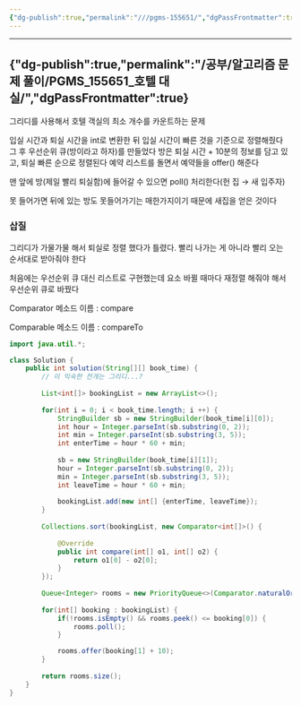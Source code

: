 ```yaml
---
{"dg-publish":true,"permalink":"///pgms-155651/","dgPassFrontmatter":true}
---
```



---
{"dg-publish":true,"permalink":"/공부/알고리즘 문제 풀이/PGMS_155651_호텔 대실/","dgPassFrontmatter":true}
---

그리디를 사용해서 호텔 객실의 최소 개수를 카운트하는 문제

입실 시간과 퇴실 시간을 int로 변환한 뒤 입실 시간이 빠른 것을 기준으로 정렬해줬다 그 후 우선순위 큐(방이라고 하자)를 만들었다 방은 퇴실 시간 + 10분의 정보를 담고 있고, 퇴실 빠른 순으로 정렬된다 예약 리스트를 돌면서 예약들을 offer() 해준다

맨 앞에 방(제일 빨리 퇴실함)에 들어갈 수 있으면 poll() 처리한다(헌 집 → 새 입주자)

못 들어가면 뒤에 있는 방도 못들어가기는 매한가지이기 때문에 새집을 얻은 것이다

### 삽질

그리디가 가물가물 해서 퇴실로 정렬 했다가 틀렸다. 빨리 나가는 게 아니라 빨리 오는 순서대로 받아줘야 한다

처음에는 우선순위 큐 대신 리스트로 구현했는데 요소 바뀔 때마다 재정렬 해줘야 해서 우선순위 큐로 바꿨다

Comparator 메소드 이름 : compare

Comparable 메소드 이름 : compareTo

```java
import java.util.*;

class Solution {
    public int solution(String[][] book_time) {
        // 이 익숙한 전개는 그리디...?
        
        List<int[]> bookingList = new ArrayList<>();
        
        for(int i = 0; i < book_time.length; i ++) {
            StringBuilder sb = new StringBuilder(book_time[i][0]);
            int hour = Integer.parseInt(sb.substring(0, 2));
            int min = Integer.parseInt(sb.substring(3, 5));
            int enterTime = hour * 60 + min;
            
            sb = new StringBuilder(book_time[i][1]);
            hour = Integer.parseInt(sb.substring(0, 2));
            min = Integer.parseInt(sb.substring(3, 5));
            int leaveTime = hour * 60 + min;
            
            bookingList.add(new int[] {enterTime, leaveTime});
        }
        
        Collections.sort(bookingList, new Comparator<int[]>() {
            
            @Override
            public int compare(int[] o1, int[] o2) {
                return o1[0] - o2[0];
            }
        });
            
        Queue<Integer> rooms = new PriorityQueue<>(Comparator.naturalOrder());
        
        for(int[] booking : bookingList) {
            if(!rooms.isEmpty() && rooms.peek() <= booking[0]) {
                rooms.poll();
            }

            rooms.offer(booking[1] + 10);
        }
        
        return rooms.size();
    }
}
```